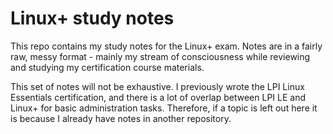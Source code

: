 # Linux+ study notes
This repo contains my study notes for the Linux+ exam. Notes are in a fairly raw, messy format - mainly my stream of consciousness while reviewing and studying my certification course materials. 

This set of notes will not be exhaustive. I previously wrote the LPI Linux Essentials certification, and there is a lot of overlap between LPI LE and Linux+ for basic administration tasks. Therefore, if a topic is left out here it is because I already have notes in another repository.
